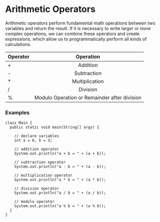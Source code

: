 # Arithmetic Operators

Arithmetic operators perform fundamental math operations between two variables and return the result. If it is necessary to write larger or more complex operations, we can combine these operators and create expressions, which allow us to programmatically perform all kinds of calculations.


 |Operator |Operation|
| ------------- |:-------------:|
| + | Addition     |
| - | Subtraction   |
| * | Multiplication     |
| / | Division     |
| % | Modulo Operation or Remainder after division|

### Examples

```
class Main {
  public static void main(String[] args) {
    
    // declare variables
    int a = 6, b = 3;

    // addition operator
    System.out.println("a + b = " + (a + b));

    // subtraction operator
    System.out.println("a - b = " + (a - b));

    // multiplication operator
    System.out.println("a * b = " + (a * b));

    // division operator
    System.out.println("a / b = " + (a / b));

    // modulo operator
    System.out.println("a % b = " + (a % b));
  }
}
```